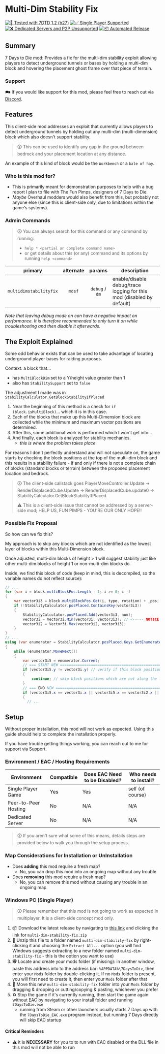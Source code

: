# Multi-Dim Stability Fix

[![🧪 Tested with 7DTD 1.2 (b27)](https://img.shields.io/badge/🧪%20Tested%20with-7DTD%201.2%20(b27)-blue.svg)](https://7daystodie.com/)
[![✅ Single Player Supported](https://img.shields.io/badge/✅%20Single%20Player-Supported-blue.svg)](https://7daystodie.com/)
[![❌ Dedicated Servers and P2P Unsupported](https://img.shields.io/badge/❌%20Dedicated%20Servers%20and%20P2P-Unsupported-blue.svg)](https://7daystodie.com/)
[![📦 Automated Release](https://github.com/jonathan-robertson/multi-dim-stability-fix/actions/workflows/release.yml/badge.svg)](https://github.com/jonathan-robertson/multi-dim-stability-fix/actions/workflows/release.yml)

## Summary

7 Days to Die mod: Provides a fix for the multi-dim stability exploit allowing players to detect underground tunnels or bases by holding a multi-dim block and hovering the placement ghost frame over that piece of terrain.

### Support

🗪 If you would like support for this mod, please feel free to reach out via [Discord](https://discord.gg/hYa2sNHXya).

## Features

This client-side mod addresses an exploit that currently allows players to detect underground tunnels by holding out any multi-dim (multi-dimension) block which also doesn't support stability.

> 🛈 This can be used to identify any gap in the ground between bedrock and your placement location at any distance.

An example of this kind of block would be the `Workbench` or a `bale of hay`.

### Who is this mod for?

- This is primarily meant for demonstration purposes to help with a bug report I plan to file with The Fun Pimps, designers of 7 Days to Die.
- *Maybe* Overhaul modders would also benefit from this, but probably not anyone else (since this is client-side only, due to limitations within the game's systems).

### Admin Commands

> 🛈 You can always search for this command or any command by running:
>
> - `help * <partial or complete command name>`
> - or get details about this (or any) command and its options by running `help <command>`

|        primary         | alternate |     params     | description                                                           |
| :--------------------: | :-------: | :------------: | --------------------------------------------------------------------- |
| `multidimstabilityfix` |  `mdsf`   | `debug` / `dm` | enable/disable debug/trace logging for this mod (disabled by default) |

*Note that leaving debug mode on can have a negative impact on performance. It is therefore recommended to only turn it on while troubleshooting and then disable it afterwards.*

## The Exploit Explained

Some odd behavior exists that can be used to take advantage of locating underground player bases for raiding purposes.

Context: a block that...

- has `MultiBlockDim` set to a Y/height value greater than 1
- also has `StabilitySupport` set to `false`

The adjustment I made was in `StabilityCalculator.GetBlockStabilityIfPlaced`

1. Near the beginning of this method is a check for `if (block.isMultiBlock)`... which it is in this case.
2. Each of the blocks that make up this Multi-Dimension block are collected while the minimum and maximum vector positions are determined.
3. After this, some additional work is performed which I won't get into...
4. And finally, each block is analyzed for stability mechanics.
   - *this is where the problem takes place*

For reasons I don't perfectly understand and will not speculate on, the game starts by checking the block positions at the top of the multi-dim block and this results in a stability failure - if and only if there is not a complete chain of blocks (standard blocks or terrain) between the proposed placement location and bedrock.

> 🛈 The client-side callstack goes PlayerMoveController.Update -> RenderDisplacedCube.Update -> RenderDisplacedCube.update0 -> StabilityCalculator.GetBlockStabilityIfPlaced.
>
> ⚠️ This is a client-side issue that cannot be addressed by a server-side mod; HELP US, FUN PIMPS - YOU'RE OUR ONLY HOPE!!

### Possible Fix Proposal

So how can we fix this?

My approach is to skip any blocks which are not identified as the lowest layer of blocks within this Multi-Dimension block.

Once adjusted, multi-dim blocks of height > 1 will suggest stability just like other multi-dim blocks of height 1 or non-multi-dim blocks do.

Inside, we find this block of code (keep in mind, this is decompiled, so the variable names do not reflect source):

```cs
// ...
for (var i = block.multiBlockPos.Length - 1; i >= 0; i--)
{
    var vector3i3 = block.multiBlockPos.Get(i, type, rotation) + _pos;
    if (!StabilityCalculator.posPlaced.ContainsKey(vector3i3))
    {
        StabilityCalculator.posPlaced.Add(vector3i3, num);
        vector3i = Vector3i.Min(vector3i, vector3i3); // <----- NOTICE THIS; WE REFER TO IT BELOW
        vector3i2 = Vector3i.Max(vector3i2, vector3i3);
    }
}
// ...
using (var enumerator = StabilityCalculator.posPlaced.Keys.GetEnumerator())
{
    while (enumerator.MoveNext())
    {
        var vector3i5 = enumerator.Current;
        // === START NEW =========================================================================
        if (vector3i5.y != vector3i.y) // verify if this block position is at base of multi-dim
        {
            continue; // skip block positions which are not along the lower edge of this multi-dim
        }
        // === END NEW ===========================================================================
        if (vector3i5.x == vector3i.x || vector3i5.x == vector3i2.x || vector3i5.y == vector3i.y || vector3i5.y == vector3i2.y || vector3i5.z == vector3i.z || vector3i5.z == vector3i2.z)
        {
          // ...
```

## Setup

Without proper installation, this mod will not work as expected. Using this guide should help to complete the installation properly.

If you have trouble getting things working, you can reach out to me for support via [Support](#support).

### Environment / EAC / Hosting Requirements

| Environment          | Compatible | Does EAC Need to be Disabled? | Who needs to install? |
| -------------------- | ---------- | ----------------------------- | --------------------- |
| Single Player Game   | Yes        | Yes                           | self (of course)      |
| Peer-to-Peer Hosting | No         | N/A                           | N/A                   |
| Dedicated Server     | No         | N/A                           | N/A                   |

> 🛈 If you aren't sure what some of this means, details steps are provided below to walk you through the setup process.

### Map Considerations for Installation or UnInstallation

- Does **adding** this mod require a fresh map?
  - No, you can drop this mod into an ongoing map without any trouble.
- Does **removing** this mod require a fresh map?
  - No, you can remove this mod without causing any trouble in an ongoing map.

### Windows PC (Single Player)

> 🛈 Please remember that this mod is not going to work as expected in multiplayer. It is a client-side concept mod only.

1. 📦 Download the latest release by navigating to [this link](https://github.com/jonathan-robertson/multi-dim-stability-fix/releases/latest/) and clicking the link for `multi-dim-stability-fix.zip`
2. 📂 Unzip this file to a folder named `multi-dim-stability-fix` by right-clicking it and choosing the `Extract All...` option (you will find Windows suggests extracting to a new folder named `multi-dim-stability-fix` - this is the option you want to use)
3. 🕵️ Locate and create your mods folder (if missing): in another window, paste this address into to the address bar: `%APPDATA%\7DaysToDie`, then enter your `Mods` folder by double-clicking it. If no `Mods` folder is present, you will first need to create it, then enter your `Mods` folder after that
4. 🚚 Move this new `multi-dim-stability-fix` folder into your `Mods` folder by dragging & dropping or cutting/copying & pasting, whichever you prefer
5. ♻️ Stop the game if it's currently running, then start the game again without EAC by navigating to your install folder and running `7DaysToDie.exe`
    - running from Steam or other launchers usually starts 7 Days up with the `7DaysToDie_EAC.exe` program instead, but running 7 Days directly will skip EAC startup

#### Critical Reminders

- ⚠️ it is **NECESSARY** for you to to run with EAC disabled or the DLL file in this mod will not be able to run
